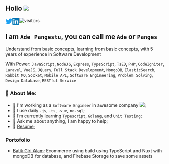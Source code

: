 ## Hollo <img src="https://media.giphy.com/media/hvRJCLFzcasrR4ia7z/giphy.gif" width="25px">

<a href="https://twitter.com/adepanges" alt="Ade Pangestu | Twitter">
  <img align="left" alt="Ade Pangestu | Twitter" width="22px" src="https://raw.githubusercontent.com/adepanges/adepanges/master/assets/twitter.svg" />
</a>
<a href="https://www.linkedin.com/in/adepanges">
  <img align="left" alt="Ade's LinkedIN" width="22px" src="https://raw.githubusercontent.com/adepanges/adepanges/master/assets/linkedin.svg" />
</a>

![visitors](https://visitor-badge.glitch.me/badge?page_id=adepanges.adepanges)

## I am ```Ade Pangestu```, you can call me ```Ade``` or ```Panges```
Understand from basic concepts, learning from basic concepts, with 5 years of experience in Software Development

With Power: `JavaScript`, `NodeJS`, `Express`, `TypeScript`, `TsED`, `PHP`, `CodeIgniter`, `Laravel`, `VueJS`, `JQuery`, `Full Stack Development`, `MongoDB`, `ElasticSearch`, `Rabbit MQ`, `Socket`, `Mobile API`, `Software Engineering`, `Problem Solving`, `Design Database`, `RESTful Service`

### 🤵 About Me:
- 🏦 I'm working as a `Software Engineer` in awesome company
      <img src="https://media.giphy.com/media/WUlplcMpOCEmTGBtBW/giphy.gif" width="30">;
- 🤔 I use daily ```.js```, ```.ts```, ```.vue```, ```no.sql```;
- 🌱 I’m currently learning `Typescript`, `Golang`, and `Unit Testing`;
- 💬 Ask me about anything, I am happy to help;
- 📝 [Resume](https://drive.google.com/file/d/10Qet4FOTub6n9Qh58DZ5gP_8f8-_SDwp/view);

### Portofolio
- [Batik Giri Alam](https://batikgirialam.com):
    Ecommerce using build using TypeScript and Nuxt with mongoDB for database, and Firebase Storage to save some assets
